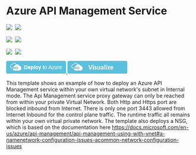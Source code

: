 # Azure API Management Service

<IMG SRC="https://azbotstorage.blob.core.windows.net/badges/201-api-management-create-with-internal-vnet/PublicLastTestDate.svg" />&nbsp;
<IMG SRC="https://azbotstorage.blob.core.windows.net/badges/201-api-management-create-with-internal-vnet/PublicDeployment.svg" />&nbsp;

<IMG SRC="https://azbotstorage.blob.core.windows.net/badges/201-api-management-create-with-internal-vnet/FairfaxLastTestDate.svg" />&nbsp;
<IMG SRC="https://azbotstorage.blob.core.windows.net/badges/201-api-management-create-with-internal-vnet/FairfaxDeployment.svg" />&nbsp;

<IMG SRC="https://azbotstorage.blob.core.windows.net/badges/201-api-management-create-with-internal-vnet/BestPracticeResult.svg" />&nbsp;
<IMG SRC="https://azbotstorage.blob.core.windows.net/badges/201-api-management-create-with-internal-vnet/CredScanResult.svg" />&nbsp;

<a href="https://portal.azure.com/#create/Microsoft.Template/uri/https%3A%2F%2Fraw.githubusercontent.com%2Fazure%2Fazure-quickstart-templates%2Fmaster%2F201-api-management-create-with-internal-vnet%2Fazuredeploy.json" target="_blank">
    <img src="https://raw.githubusercontent.com/Azure/azure-quickstart-templates/master/1-CONTRIBUTION-GUIDE/images/deploytoazure.png"/>
</a>
<a href="http://armviz.io/#/?load=https%3A%2F%2Fraw.githubusercontent.com%2FAzure%2Fazure-quickstart-templates%2Fmaster%2F201-api-management-create-with-internal-vnet%2Fazuredeploy.json" target="_blank">
    <img src="https://raw.githubusercontent.com/Azure/azure-quickstart-templates/master/1-CONTRIBUTION-GUIDE/images/visualizebutton.png"/>
</a>

This template shows an example of how to deploy an Azure API Management service within your own virtual network's subnet in Internal mode. The Api Management service proxy gateway can only be reached from within your private Virtual Network. Both Http and Https port are blocked inbound from Internet. There is only one port 3443 allowed from Internet Inbound for the control plane traffic. The runtime traffic all remains within your own virtual private network. The template also deploys a NSG, which is based on the documentation here https://docs.microsoft.com/en-us/azure/api-management/api-management-using-with-vnet#a-namenetwork-configuration-issues-acommon-network-configuration-issues

